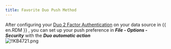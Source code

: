 ```yaml
---
title: Favorite Duo Push Method
---
```

After configuring your [Duo 2 Factor Authentication](/rdm/windows/data-sources/multi-factor-authentication/duo/) on your data source in {{ en.RDM }} , you can set up your push preference in ***File - Options - Security*** with the ***Duo automatic action***  
![!!KB4721.png](https://webdevolutions.azureedge.net/docs/en/kb/KB4721.png)
